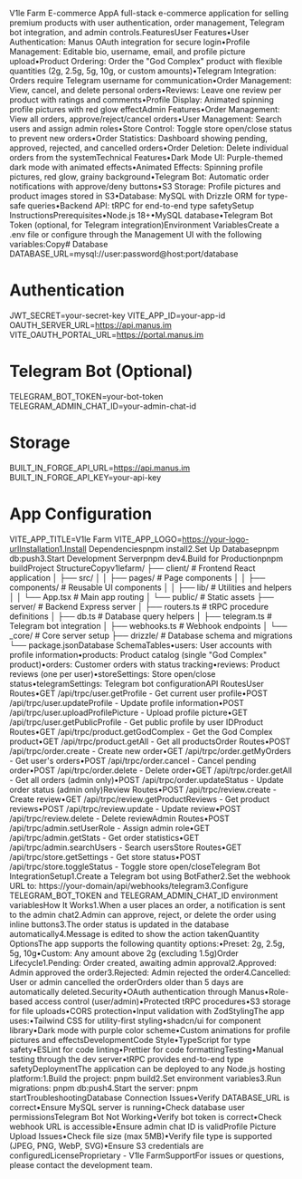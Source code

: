 V1le Farm E-commerce AppA full-stack e-commerce application for selling premium products with user authentication, order management, Telegram bot integration, and admin controls.FeaturesUser Features•User Authentication: Manus OAuth integration for secure login•Profile Management: Editable bio, username, email, and profile picture upload•Product Ordering: Order the "God Complex" product with flexible quantities (2g, 2.5g, 5g, 10g, or custom amounts)•Telegram Integration: Orders require Telegram username for communication•Order Management: View, cancel, and delete personal orders•Reviews: Leave one review per product with ratings and comments•Profile Display: Animated spinning profile pictures with red glow effectAdmin Features•Order Management: View all orders, approve/reject/cancel orders•User Management: Search users and assign admin roles•Store Control: Toggle store open/close status to prevent new orders•Order Statistics: Dashboard showing pending, approved, rejected, and cancelled orders•Order Deletion: Delete individual orders from the systemTechnical Features•Dark Mode UI: Purple-themed dark mode with animated effects•Animated Effects: Spinning profile pictures, red glow, grainy background•Telegram Bot: Automatic order notifications with approve/deny buttons•S3 Storage: Profile pictures and product images stored in S3•Database: MySQL with Drizzle ORM for type-safe queries•Backend API: tRPC for end-to-end type safetySetup InstructionsPrerequisites•Node.js 18+•MySQL database•Telegram Bot Token (optional, for Telegram integration)Environment VariablesCreate a .env file or configure through the Management UI with the following variables:Copy# Database
DATABASE_URL=mysql://user:password@host:port/database

# Authentication
JWT_SECRET=your-secret-key
VITE_APP_ID=your-app-id
OAUTH_SERVER_URL=https://api.manus.im
VITE_OAUTH_PORTAL_URL=https://portal.manus.im

# Telegram Bot (Optional)
TELEGRAM_BOT_TOKEN=your-bot-token
TELEGRAM_ADMIN_CHAT_ID=your-admin-chat-id

# Storage
BUILT_IN_FORGE_API_URL=https://api.manus.im
BUILT_IN_FORGE_API_KEY=your-api-key

# App Configuration
VITE_APP_TITLE=V1le Farm
VITE_APP_LOGO=https://your-logo-urlInstallation1.Install Dependenciespnpm install2.Set Up Databasepnpm db:push3.Start Development Serverpnpm dev4.Build for Productionpnpm buildProject StructureCopyv1lefarm/
├── client/                 # Frontend React application
│   ├── src/
│   │   ├── pages/         # Page components
│   │   ├── components/    # Reusable UI components
│   │   ├── lib/           # Utilities and helpers
│   │   └── App.tsx        # Main app routing
│   └── public/            # Static assets
├── server/                # Backend Express server
│   ├── routers.ts         # tRPC procedure definitions
│   ├── db.ts              # Database query helpers
│   ├── telegram.ts        # Telegram bot integration
│   ├── webhooks.ts        # Webhook endpoints
│   └── _core/             # Core server setup
├── drizzle/               # Database schema and migrations
└── package.jsonDatabase SchemaTables•users: User accounts with profile information•products: Product catalog (single "God Complex" product)•orders: Customer orders with status tracking•reviews: Product reviews (one per user)•storeSettings: Store open/close status•telegramSettings: Telegram bot configurationAPI RoutesUser Routes•GET /api/trpc/user.getProfile - Get current user profile•POST /api/trpc/user.updateProfile - Update profile information•POST /api/trpc/user.uploadProfilePicture - Upload profile picture•GET /api/trpc/user.getPublicProfile - Get public profile by user IDProduct Routes•GET /api/trpc/product.getGodComplex - Get the God Complex product•GET /api/trpc/product.getAll - Get all productsOrder Routes•POST /api/trpc/order.create - Create new order•GET /api/trpc/order.getMyOrders - Get user's orders•POST /api/trpc/order.cancel - Cancel pending order•POST /api/trpc/order.delete - Delete order•GET /api/trpc/order.getAll - Get all orders (admin only)•POST /api/trpc/order.updateStatus - Update order status (admin only)Review Routes•POST /api/trpc/review.create - Create review•GET /api/trpc/review.getProductReviews - Get product reviews•POST /api/trpc/review.update - Update review•POST /api/trpc/review.delete - Delete reviewAdmin Routes•POST /api/trpc/admin.setUserRole - Assign admin role•GET /api/trpc/admin.getStats - Get order statistics•GET /api/trpc/admin.searchUsers - Search usersStore Routes•GET /api/trpc/store.getSettings - Get store status•POST /api/trpc/store.toggleStatus - Toggle store open/closeTelegram Bot IntegrationSetup1.Create a Telegram bot using BotFather2.Set the webhook URL to: https://your-domain/api/webhooks/telegram3.Configure TELEGRAM_BOT_TOKEN and TELEGRAM_ADMIN_CHAT_ID environment variablesHow It Works1.When a user places an order, a notification is sent to the admin chat2.Admin can approve, reject, or delete the order using inline buttons3.The order status is updated in the database automatically4.Message is edited to show the action takenQuantity OptionsThe app supports the following quantity options:•Preset: 2g, 2.5g, 5g, 10g•Custom: Any amount above 2g (excluding 1.5g)Order Lifecycle1.Pending: Order created, awaiting admin approval2.Approved: Admin approved the order3.Rejected: Admin rejected the order4.Cancelled: User or admin cancelled the orderOrders older than 5 days are automatically deleted.Security•OAuth authentication through Manus•Role-based access control (user/admin)•Protected tRPC procedures•S3 storage for file uploads•CORS protection•Input validation with ZodStylingThe app uses:•Tailwind CSS for utility-first styling•shadcn/ui for component library•Dark mode with purple color scheme•Custom animations for profile pictures and effectsDevelopmentCode Style•TypeScript for type safety•ESLint for code linting•Prettier for code formattingTesting•Manual testing through the dev server•tRPC provides end-to-end type safetyDeploymentThe application can be deployed to any Node.js hosting platform:1.Build the project: pnpm build2.Set environment variables3.Run migrations: pnpm db:push4.Start the server: pnpm startTroubleshootingDatabase Connection Issues•Verify DATABASE_URL is correct•Ensure MySQL server is running•Check database user permissionsTelegram Bot Not Working•Verify bot token is correct•Check webhook URL is accessible•Ensure admin chat ID is validProfile Picture Upload Issues•Check file size (max 5MB)•Verify file type is supported (JPEG, PNG, WebP, SVG)•Ensure S3 credentials are configuredLicenseProprietary - V1le FarmSupportFor issues or questions, please contact the development team.